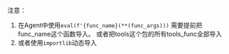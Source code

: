 注意：
1. 在Agent中使用`eval(f'{func_name}(**(func_args)))`
    需要提前把func_name这个函数导入。
    或者把tools这个包的所有tools_func全部导入
2. 或者使用`importlib`动态导入
